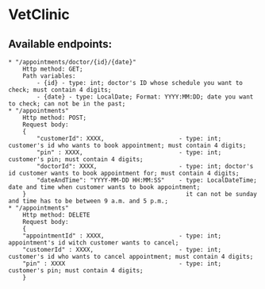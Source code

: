 # VetClinic

## Available endpoints: 
    * "/appointments/doctor/{id}/{date}"
        Http method: GET;
        Path variables:
            - {id} - type: int; doctor's ID whose schedule you want to check; must contain 4 digits;
            - {date} - type: LocalDate; Format: YYYY:MM:DD; date you want to check; can not be in the past;
    * "/appointments"
        Http method: POST;
        Request body: 
        {
            "customerId": XXXX,                     - type: int; customer's id who wants to book appointment; must contain 4 digits;
            "pin" : XXXX,                           - type: int; customer's pin; must contain 4 digits;
            "doctorId": XXXX,                       - type: int; doctor's id customer wants to book appointment for; must contain 4 digits;
            "dateAndTime": "YYYY-MM-DD HH:MM:SS"    - type: LocalDateTime; date and time when customer wants to book appointment;
        }                                             it can not be sunday and time has to be between 9 a.m. and 5 p.m.;
    * "/appointments"
        Http method: DELETE
        Request body:
        {
        "appointmentId" : XXXX,                     - type: int; appointment's id witch customer wants to cancel; 
        "customerId" : XXXX,                        - type: int; customer's id who wants to cancel appointment; must contain 4 digits;
        "pin" : XXXX                                - type: int; customer's pin; must contain 4 digits;
        }
